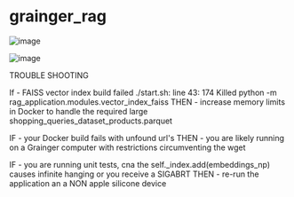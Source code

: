 # grainger_rag
![image](https://github.com/Noel-Niko/grainger_rag/assets/83922762/cb599178-5400-4ce8-984b-bec9e6d4e869)

![image](https://github.com/Noel-Niko/grainger_rag/assets/83922762/8a125cdb-e533-42a8-903c-8337132e9f86)



TROUBLE SHOOTING

If - FAISS vector index build failed ./start.sh: line 43:   174 Killed    python -m rag_application.modules.vector_index_faiss
THEN - increase memory limits in Docker to handle the required large shopping_queries_dataset_products.parquet

IF - your Docker build fails with unfound url's
THEN - you are likely running on a Grainger computer with restrictions circumventing the wget

IF - you are running unit tests, cna the self._index.add(embeddings_np) causes infinite hanging or you receive a SIGABRT
THEN - re-run the application an a NON apple silicone device



